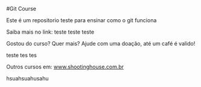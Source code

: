 #Git Course

Este é um repositorio teste para ensinar como o git funciona

Saiba mais no link: teste teste teste

Gostou do curso? Quer mais? Ajude com uma doação, até um café é valido!

teste tes tes

Outros cursos em: www.shootinghouse.com.br

hsuahsuahusahu